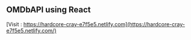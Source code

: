 ## OMDbAPI using React

[Visit : https://hardcore-cray-e7f5e5.netlify.com](https://hardcore-cray-e7f5e5.netlify.com/)
